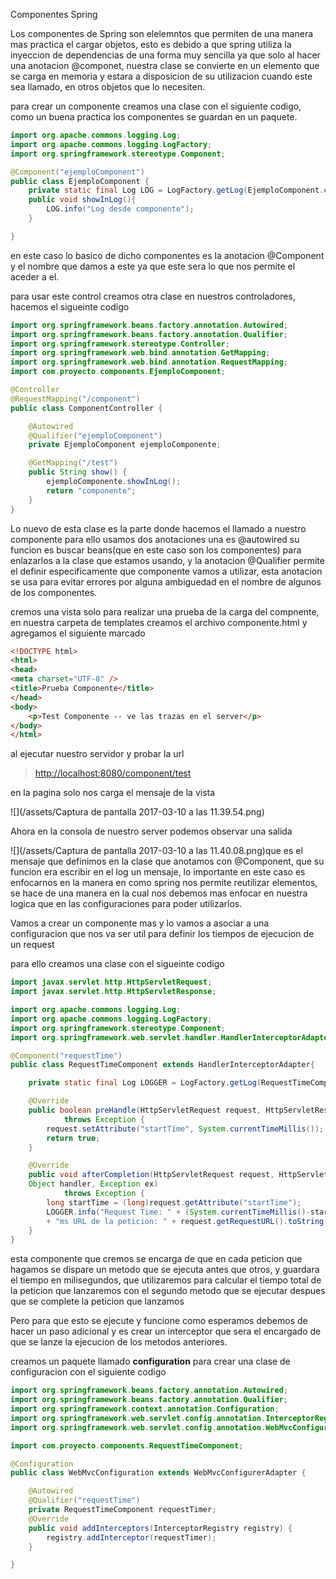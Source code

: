 Componentes Spring

Los componentes de Spring son elelemntos que permiten de una manera mas practica el cargar objetos, esto es debido a que spring utiliza la inyeccion de dependencias de una forma muy sencilla ya que solo al hacer una anotacion @componet, nuestra clase se convierte en un elemento que se carga en memoria y estara a disposicion de su utilizacion cuando este sea llamado, en otros objetos que lo necesiten.

para crear un componente creamos una clase con el siguiente codigo, como un buena practica los componentes se guardan en un paquete.

```java
import org.apache.commons.logging.Log;
import org.apache.commons.logging.LogFactory;
import org.springframework.stereotype.Component;

@Component("ejemploComponent")
public class EjemploComponent {
    private static final Log LOG = LogFactory.getLog(EjemploComponent.class); 
    public void showInLog(){
        LOG.info("Log desde componente");
    }

}
```

en este caso lo basico de dicho componentes es la anotacion @Component y el nombre que damos a este ya que este sera lo que nos permite el aceder a el.

para usar este control creamos otra clase en nuestros controladores, hacemos el sigueinte codigo

```java
import org.springframework.beans.factory.annotation.Autowired;
import org.springframework.beans.factory.annotation.Qualifier;
import org.springframework.stereotype.Controller;
import org.springframework.web.bind.annotation.GetMapping;
import org.springframework.web.bind.annotation.RequestMapping;
import com.proyecto.components.EjemploComponent;

@Controller
@RequestMapping("/component")
public class ComponentController {

    @Autowired
    @Qualifier("ejemploComponent")
    private EjemploComponent ejemploComponente;

    @GetMapping("/test")
    public String show() {
        ejemploComponente.showInLog();
        return "componente";
    }
}
```

Lo nuevo de esta clase es la parte donde hacemos el llamado a nuestro componente para ello usamos dos anotaciones una es @autowired su funcion es buscar beans\(que en este caso son los componentes\) para enlazarlos a la clase que estamos usando, y la anotacion @Qualifier permite el definir especificamente que componente vamos a utilizar, esta anotacion se usa para evitar errores por alguna ambiguedad en el nombre  de algunos de los componentes.

cremos una vista solo para realizar una prueba de la carga del compnente, en nuestra carpeta de templates creamos el archivo componente.html y agregamos el siguiente marcado

```html
<!DOCTYPE html>
<html>
<head>
<meta charset="UTF-8" />
<title>Prueba Componente</title>
</head>
<body>
    <p>Test Componente -- ve las trazas en el server</p>
</body>
</html>
```

al ejecutar nuestro servidor y probar la url

> [http://localhost:8080/component/test](http://localhost:8080/component/test)

en la pagina solo nos carga el mensaje de la vista

![](/assets/Captura de pantalla 2017-03-10 a las 11.39.54.png)

Ahora en la consola de nuestro server podemos observar una salida

![](/assets/Captura de pantalla 2017-03-10 a las 11.40.08.png)que es el mensaje que definimos en la clase que anotamos con @Component, que su funcion era escribir en el log un mensaje, lo importante en este caso es enfocarnos en la manera en como spring nos permite reutilizar elementos, se hace de una manera en la cual nos debemos mas enfocar en nuestra logica que en las configuraciones para poder utilizarlos.

Vamos a crear un componente mas y lo vamos a asociar a una configuracion que nos va ser util para definir los tiempos de ejecucion de un request

para ello creamos una clase con el sigueinte codigo

```java
import javax.servlet.http.HttpServletRequest;
import javax.servlet.http.HttpServletResponse;

import org.apache.commons.logging.Log;
import org.apache.commons.logging.LogFactory;
import org.springframework.stereotype.Component;
import org.springframework.web.servlet.handler.HandlerInterceptorAdapter;

@Component("requestTime")
public class RequestTimeComponent extends HandlerInterceptorAdapter{

    private static final Log LOGGER = LogFactory.getLog(RequestTimeComponent.class);

    @Override
    public boolean preHandle(HttpServletRequest request, HttpServletResponse response, Object handler)
            throws Exception {
        request.setAttribute("startTime", System.currentTimeMillis());
        return true;
    }

    @Override    
    public void afterCompletion(HttpServletRequest request, HttpServletResponse response, 
    Object handler, Exception ex)
            throws Exception {
        long startTime = (long)request.getAttribute("startTime");
        LOGGER.info("Request Time: " + (System.currentTimeMillis()-startTime) 
        + "ms URL de la peticion: " + request.getRequestURL().toString());
    }
}
```

esta componente que cremos se encarga de que en cada peticion que hagamos se dispare un metodo que se ejecuta antes que otros, y guardara el tiempo en milisegundos, que utilizaremos para calcular el tiempo total de la peticion que lanzaremos con el segundo metodo que se ejecutar despues que se complete la peticion que lanzamos

Pero para que esto se ejecute y funcione como esperamos debemos de hacer un paso adicional y es crear un interceptor que sera el encargado de que se lanze la ejecucion de los metodos anteriores.

creamos un paquete llamado **configuration** para crear una clase de configuracion con el siguiente codigo

```java
import org.springframework.beans.factory.annotation.Autowired;
import org.springframework.beans.factory.annotation.Qualifier;
import org.springframework.context.annotation.Configuration;
import org.springframework.web.servlet.config.annotation.InterceptorRegistry;
import org.springframework.web.servlet.config.annotation.WebMvcConfigurerAdapter;

import com.proyecto.components.RequestTimeComponent;

@Configuration
public class WebMvcConfiguration extends WebMvcConfigurerAdapter {

    @Autowired
    @Qualifier("requestTime")
    private RequestTimeComponent requestTimer;
    @Override
    public void addInterceptors(InterceptorRegistry registry) {
        registry.addInterceptor(requestTimer);
    }

}
```



